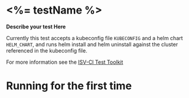 # <%= testName %>

**Describe your test Here**

Currently this test accepts a kubeconfig file `KUBECONFIG` and a helm chart `HELM_CHART`, and runs helm install and helm uninstall against the cluster referenced in the kubeconfig file.

For more information see the [ISV-CI Test Toolkit]()

# Running for the first time

